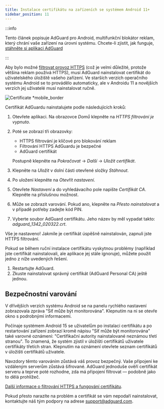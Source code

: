 ```yaml
---
title: Instalace certifikátu na zařízeních se systémem Android 11+
sidebar_position: 11
---
```


:::info

Tento článek popisuje AdGuard pro Android, multifunkční blokátor reklam, který chrání vaše zařízení na úrovni systému. Chcete-li zjistit, jak funguje, [stáhněte si aplikaci AdGuard](https://agrd.io/download-kb-adblock)

:::

Aby bylo možné [filtrovat provoz HTTPS](/general/https-filtering/what-is-https-filtering.md) (což je velmi důležité, protože většina reklam používá HTTPS), musí AdGuard nainstalovat certifikát do uživatelského úložiště vašeho zařízení. Ve starších verzích operačního systému Android se to provádělo automaticky, ale v Androidu 11 a novějších verzích jej uživatelé musí nainstalovat ručně.

![Certificate *mobile_border](https://cdn.adtidy.org/content/kb/ad_blocker/android/solving_problems/manual-certificate/g.gif)

Certifikát AdGuardu nainstalujete podle následujících kroků:

1. Otevřete aplikaci. Na obrazovce *Domů* klepněte na *HTTPS filtrování je vypnuto*.

1. Poté se zobrazí tři obrazovky:
    - HTTPS filtrování je klíčové pro blokování reklam
    - Filtrování HTTPS AdGuardu je bezpečné
    - AdGuard certifikát

    Postupně klepněte na *Pokračovat* → *Další* → *Uložit certifikát*.

1. Klepněte na *Uložit* v dolní části otevřené složky *Stáhnout*.

1. Po uložení klepněte na *Otevřít nastavení*.

1. Otevřete *Nastavení* a do vyhledávacího pole napište *Certifikát CA*. Klepněte na příslušnou možnost.

1. Může se zobrazit varování. Pokud ano, klepněte na *Přesto nainstalovat* a v případě potřeby zadejte kód PIN.

1. Vyberte soubor AdGuard certifikátu. Jeho název by měl vypadat takto: *adguard_1342_020322.crt*.

Vše je nastaveno! Jakmile je certifikát úspěšně nainstalován, zapnuli jste HTTPS filtrování.

Pokud se během ruční instalace certifikátu vyskytnou problémy (například jste certifikát nainstalovali, ale aplikace jej stále ignoruje), můžete použít jedno z níže uvedených řešení.

1. Restartujte AdGuard.
2. Zkuste nainstalovat správný certifikát (AdGuard Personal CA) ještě jednou.

## Bezpečnostní varování

V dřívějších verzích systému Android se na panelu rychlého nastavení zobrazovala zpráva "Síť může být monitorována". Klepnutím na ni se otevře okno s podrobnými informacemi.

Počínaje systémem Android 15 se uživatelům po instalaci certifikátu a po restartování zařízení zobrazí kromě nápisu "Síť může být monitorována" také varovné oznámení: "Certifikační autority nainstalované neznámou třetí stranou". To znamená, že systém zjistil v úložišti certifikátů uživatele certifikáty třetích stran. Klepnutím na oznámení otevřete seznam certifikátů v úložišti certifikátů uživatele.

Navzdory těmto varováním zůstává váš provoz bezpečný. Vaše připojení ke vzdáleným serverům zůstává šifrované. AdGuard jednoduše ověří certifikát serveru a teprve poté rozhodne, zda má připojení filtrovat — podobně jako to dělá prohlížeč.

[Další informace o filtrování HTTPS a fungování certifikátu](/general/https-filtering/what-is-https-filtering.md).

Pokud přesto narazíte na problém a certifikát se vám nepodaří nainstalovat, kontaktujte náš tým podpory na adrese <support@adguard.com>.
